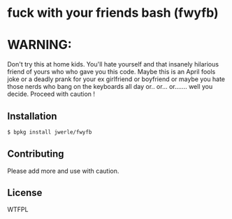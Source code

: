 fuck with your friends bash (fwyfb)
===================================

# WARNING:

Don't try this at home kids. You'll hate yourself
and that insanely hilarious friend of yours who
who gave you this code. Maybe this is an April fools
joke or a deadly prank for your ex girlfriend or boyfriend
or maybe you hate those nerds who bang on the keyboards all day
or.. or... or....... well you decide.
Proceed with caution !

## Installation

```sh
$ bpkg install jwerle/fwyfb
```

## Contributing

Please add more and use with caution.

## License

WTFPL
